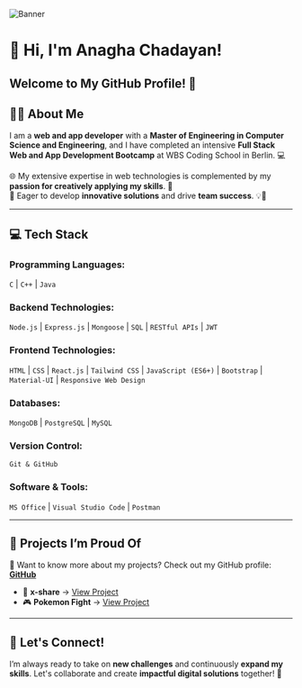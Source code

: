 ![Banner](![image](https://github.com/user-attachments/assets/c1b1ce98-414f-4b6e-bdd3-93364e5e0e93)
)


# 👋 Hi, I'm Anagha Chadayan!
##  Welcome to My GitHub Profile!  👋



## 👩‍💻 About Me
I am a **web and app developer** with a **Master of Engineering in Computer Science and Engineering**, and I have completed an intensive **Full Stack Web and App Development Bootcamp** at WBS Coding School in Berlin. 💻  

🌐 My extensive expertise in web technologies is complemented by my **passion for creatively applying my skills**. 🎨  
🚀 Eager to develop **innovative solutions** and drive **team success**. 💡🤝  

---

## 💻 Tech Stack

### Programming Languages:
`C` | `C++` | `Java`  

### Backend Technologies:
`Node.js` | `Express.js` | `Mongoose` | `SQL` | `RESTful APIs` | `JWT`  

### Frontend Technologies:
`HTML` | `CSS` | `React.js` | `Tailwind CSS` | `JavaScript (ES6+)` | `Bootstrap` | `Material-UI` | `Responsive Web Design`  

### Databases:
`MongoDB` | `PostgreSQL` | `MySQL`  

### Version Control:
`Git & GitHub`  

### Software & Tools:
`MS Office` | `Visual Studio Code` | `Postman`  

---

## 🌟 Projects I’m Proud Of
📂 Want to know more about my projects? Check out my GitHub profile: [**GitHub**](https://github.com/chadayananagha)  

- 🚀 **x-share** → [View Project](https://x-share.netlify.app/)  
- 🎮 **Pokemon Fight** → [View Project](https://wbspokemonfight.netlify.app/)  

---

## 🔗 Let's Connect!
I’m always ready to take on **new challenges** and continuously **expand my skills**. Let's collaborate and create **impactful digital solutions** together! 🚀  


<!--
**chadayananagha/chadayananagha** is a ✨ _special_ ✨ repository because its `README.md` (this file) appears on your GitHub profile.

Here are some ideas to get you started:

- 🔭 I’m currently working on ...
- 🌱 I’m currently learning ...
- 👯 I’m looking to collaborate on ...
- 🤔 I’m looking for help with ...
- 💬 Ask me about ...
- 📫 How to reach me: ...
- 😄 Pronouns: ...
- ⚡ Fun fact: ...
-->
